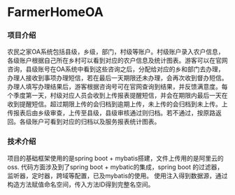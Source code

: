 # FarmerHomeOA
### 项目介绍
农民之家OA系统包括县级，乡级，部门，村级等账户。村级账户录入农户信息，各级账户根据自己所在乡村可以看到对应的农户信息及统计图表。游客可以在官网咨询，县级账号在OA系统中看到这些咨询之后，分配给对应的乡和部门去办理，办理人接收到事项办理短信，若在最后一天期限还未办理，会再次收到督办短信。办理人填写办理结果后，游客根据咨询号可在官网查询到结果，并反馈满意度。每个季度第一天，村级对应人员会收到上传报表提醒短信，并会在期限内最后一天在收到提醒短信。超过期限上传的会归档到逾期上传，未上传的会归档到未上传。上传报表后由乡级审查，上传至县级，县级审核通过则归档。若不通过，按原路返回。各级账户可看到对应的归档以及服务报表统计图表。
### 技术介绍
项目的基础框架使用的是spring boot + mybatis搭建，文件上传用的是阿里云的oss.
代码方面涉及到了spring boot + mybatic的集成，spring boot 的过滤器，监听器，定时器，跨域等配置，已及mybatis的使用。
使用注入得到数据源，通过构造方法赋值命名空间，传入方法ID得到完整名空间。

